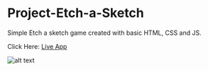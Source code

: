 # Project-Etch-a-Sketch

Simple Etch a sketch game created with basic HTML, CSS and JS.

Click Here: [Live App](https://swhag.github.io/Project-Etch-a-Sketch/)

![alt text](https://github.com/Swhag/Weather-App/blob/main/src/images/Weather%20App%20Preview.PNG 'App Preview')

